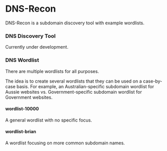 # DNS-Recon
DNS-Recon is a subdomain discovery tool with example wordlists.

### DNS Discovery Tool
Currently under development.

### DNS Wordlist
There are multiple wordlists for all purposes.

The idea is to create several wordlists that they can be used on a case-by-case basis. For example, an Australian-specific subdomain wordlist for Aussie websites vs. Government-specific subdomain wordlist for Government websites.

#### wordlist-10000
A general wordlist with no specific focus.

#### wordlist-brian
A wordlist focusing on more common subdomain names.
